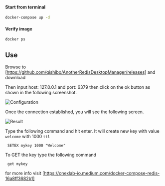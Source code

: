#### Start from terminal

```bash
docker-compose up -d
```

#### Verify image

```bash
docker ps
```

## Use

Browse to [https://github.com/qishibo/AnotherRedisDesktopManager/releases] and download

Then input host: 127.0.0.1 and port: 6379 then click on the ok button as shown in the
following screenshot.

![Configuration](https://i.imgur.com/W8Jlury.png)

Once the connection established, you will see the following screen.

![Result](https://i.imgur.com/m4KB9SR.png)

Type the following command and hit enter. It will create new key with value `welcome` with 1000 `ttl`

```Batch
 SETEX mykey 1000 "Welcome"
```

To GET the key type the following command

```Batch
 get mykey
```


for more info visit [https://onexlab-io.medium.com/docker-compose-redis-16a8ff3682b1]